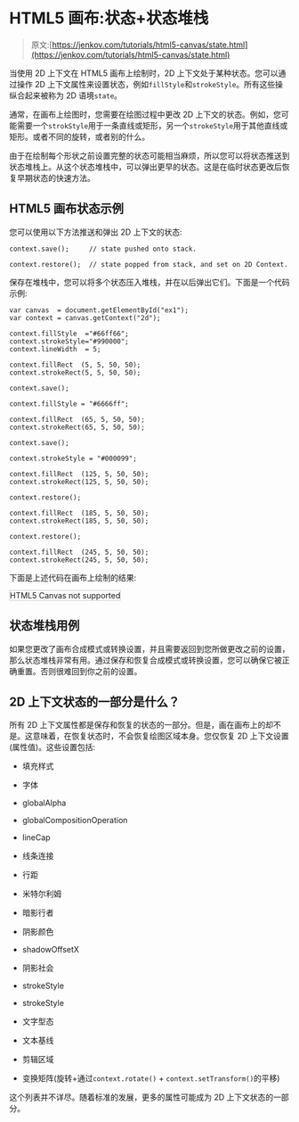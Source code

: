 # HTML5 画布:状态+状态堆栈

> 原文:[https://jenkov.com/tutorials/html5-canvas/state.html](https://jenkov.com/tutorials/html5-canvas/state.html)

当使用 2D 上下文在 HTML5 画布上绘制时，2D 上下文处于某种状态。您可以通过操作 2D 上下文属性来设置状态，例如`fillStyle`和`strokeStyle`。所有这些操纵合起来被称为 2D 语境`state`。

通常，在画布上绘图时，您需要在绘图过程中更改 2D 上下文的状态。例如，您可能需要一个`strokStyle`用于一条直线或矩形，另一个`strokeStyle`用于其他直线或矩形。或者不同的旋转，或者别的什么。

由于在绘制每个形状之前设置完整的状态可能相当麻烦，所以您可以将状态推送到状态堆栈上。从这个状态堆栈中，可以弹出更早的状态。这是在临时状态更改后恢复早期状态的快速方法。

## HTML5 画布状态示例

您可以使用以下方法推送和弹出 2D 上下文的状态:

```
context.save();     // state pushed onto stack.

context.restore();  // state popped from stack, and set on 2D Context.

```

保存在堆栈中，您可以将多个状态压入堆栈，并在以后弹出它们。下面是一个代码示例:

```
var canvas  = document.getElementById("ex1");
var context = canvas.getContext("2d");

context.fillStyle  ="#66ff66";
context.strokeStyle="#990000";
context.lineWidth  = 5;

context.fillRect  (5, 5, 50, 50);
context.strokeRect(5, 5, 50, 50);

context.save();

context.fillStyle = "#6666ff";

context.fillRect  (65, 5, 50, 50);
context.strokeRect(65, 5, 50, 50);

context.save();

context.strokeStyle = "#000099";

context.fillRect  (125, 5, 50, 50);
context.strokeRect(125, 5, 50, 50);

context.restore();

context.fillRect  (185, 5, 50, 50);
context.strokeRect(185, 5, 50, 50);

context.restore();

context.fillRect  (245, 5, 50, 50);
context.strokeRect(245, 5, 50, 50);

```

下面是上述代码在画布上绘制的结果:

<canvas id="ex1" width="500" height="100" style="border: 1px solid #cccccc;">HTML5 Canvas not supported</canvas>

## 状态堆栈用例

如果您更改了画布合成模式或转换设置，并且需要返回到您所做更改之前的设置，那么状态堆栈非常有用。通过保存和恢复合成模式或转换设置，您可以确保它被正确重置。否则很难回到你之前的设置。

## 2D 上下文状态的一部分是什么？

所有 2D 上下文属性都是保存和恢复的状态的一部分。但是，画在画布上的却不是。这意味着，在恢复状态时，不会恢复绘图区域本身。您仅恢复 2D 上下文设置(属性值)。这些设置包括:

*   填充样式
*   字体
*   globalAlpha
*   globalCompositionOperation
*   lineCap
*   线条连接
*   行距
*   米特尔利姆
*   暗影行者
*   阴影颜色
*   shadowOffsetX
*   阴影社会
*   strokeStyle
*   strokeStyle
*   文字型态
*   文本基线

*   剪辑区域
*   变换矩阵(旋转+通过`context.rotate()` + `context.setTransform()`的平移)

这个列表并不详尽。随着标准的发展，更多的属性可能成为 2D 上下文状态的一部分。